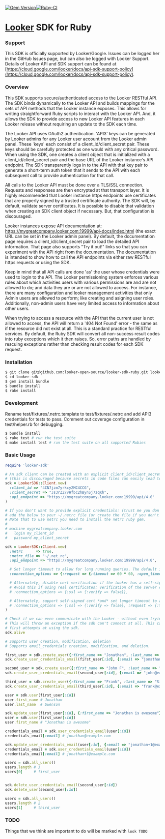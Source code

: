 [![Gem Version](https://badge.fury.io/rb/looker-sdk.svg)](https://badge.fury.io/rb/looker-sdk)[![Ruby-CI](https://github.com/looker-open-source/looker-sdk-ruby/actions/workflows/ruby-ci.yml/badge.svg?branch=main)](https://github.com/looker-open-source/looker-sdk-ruby/actions/workflows/ruby-ci.yml)
# [Looker](http://looker.com/) SDK for Ruby

### Support
This SDK is officially supported by Looker/Google. Issues can be logged her in the GitHub Issues page, but can also be logged with Looker Support. Details of Looker API and SDK support can be found at [https://cloud.google.com/looker/docs/api-sdk-support-policy](https://cloud.google.com/looker/docs/api-sdk-support-policy).

### Overview
This SDK supports secure/authenticated access to the Looker RESTful API. The SDK binds dynamically to the Looker API and builds mappings for the sets of API methods that the Looker instance exposes. This allows for writing straightforward Ruby scripts to interact with the Looker API. And, it allows the SDK to provide access to new Looker API features in each Looker release without requiring an update to the SDK each time.

The Looker API uses OAuth2 authentication. 'API3' keys can be generated by Looker admins for any Looker user account from the Looker admin panel. These 'keys' each consist of a client_id/client_secret pair. These keys should be carefully protected as one would with any critical password. When using the SDK, one creates a client object that is initialized with a client_id/client_secret pair and the base URL of the Looker instance's API endpoint. The SDK transparently logs in to the API with that key pair to generate a short-term auth token that it sends to the API with each subsequent call to provide authentication for that call.

All calls to the Looker API must be done over a TLS/SSL connection. Requests and responses are then encrypted at that transport layer. It is highly recommended that Looker instance https endpoints use certificates that are properly signed by a trusted certificate authority. The SDK will, by default, validate server certificates. It is possible to disable that validation when creating an SDK client object if necessary. But, that configuration is discouraged.

Looker instances expose API documentation at: https://mygreatcompany.looker.com:19999/api-docs/index.html (the exact URL can be set in the Looker admin panel). By default, the documentation page requires a client_id/client_secret pair to load the detailed API information. That page also supports "Try it out!" links so that you can experiment with the API right from the documentation. The documentation is intended to show how to call the API endpoints via either raw RESTful https requests or using the SDK.

Keep in mind that all API calls are done 'as' the user whose credentials were used to login to the API. The Looker permissioning system enforces various rules about which activities users with various permissions are and are not allowed to do; and data they are or are not allowed to access. For instance, there are many configuration and looker management activities that only Admin users are allowed to perform; like creating and asigning user roles. Additionally, non-admin users have very limited access to information about other users.

When trying to access a resource with the API that the current user is not allowed to access, the API will return a '404 Not Found' error - the same as if the resource did not exist at all. This is a standard practice for RESTful services. By default, the Ruby SDK will convert all non-success result codes into ruby exceptions which it then raises. So, error paths are handled by rescuing exceptions rather than checking result codes for each SDK request.

### Installation
```bash
$ git clone git@github.com:looker-open-source/looker-sdk-ruby.git looker-sdk
$ cd looker-sdk
$ gem install bundle
$ bundle install
$ rake install
```

### Development

Rename test/fixtures/.netrc.template to test/fixtures/.netrc and add API3
credentials for tests to pass.
Comment out coverage configuration in test/helper.rb for debugging.
```bash
$ bundle install
$ rake test # run the test suite
$ make install test # run the test suite on all supported Rubies
```

### Basic Usage

```ruby
require 'looker-sdk'

# An sdk client can be created with an explicit client_id/client_secret pair
# (this is discouraged because secrets in code files can easily lead to those secrets being compromised!)
sdk = LookerSDK::Client.new(
  :client_id => "4CN7jzm7yrkcy2MC4CCG",
  :client_secret => "Js3rZZ7vHfbc2hBynSj7zqKh",
  :api_endpoint => "https://mygreatcompany.looker.com:19999/api/4.0"
)

# If you don't want to provide explicit credentials: (trust me you don't)
# add the below to your ~/.netrc file (or create the file if you don't have one).
# Note that to use netrc you need to install the netrc ruby gem.
#
# machine mygreatcompany.looker.com
#   login my_client_id
#   password my_client_secret

sdk = LookerSDK::Client.new(
  :netrc      => true,
  :netrc_file => "~/.net_rc",
  :api_endpoint => "https://mygreatcompany.looker.com:19999/api/4.0",

  # Set longer timeout to allow for long running queries. The default is 60 seconds and can be problematic.
  :connection_options => {:request => {:timeout => 60 * 60, :open_timeout => 30}},

  # Alternately, disable cert verification if the looker has a self-signed cert.
  # Avoid this if using real certificates; verification of the server cert is a very good thing for production.
  # :connection_options => {:ssl => {:verify => false}},

  # Alternately, support self-signed cert *and* set longer timeout to allow for long running queries.
  # :connection_options => {:ssl => {:verify => false}, :request => {:timeout => 60 * 60, :open_timeout => 30}},
)

# Check if we can even communicate with the Looker - without even trying to authenticate.
# This will throw an exception if the sdk can't connect at all. This can help a lot with debugging your
# first attempts at using the sdk.
sdk.alive

# Supports user creation, modification, deletion
# Supports email_credentials creation, modification, and deletion.

first_user = sdk.create_user({:first_name => "Jonathan", :last_name => "Swenson"})
sdk.create_user_credentials_email(first_user[:id], {:email => "jonathan@example.com"})

second_user = sdk.create_user({:first_name => "John F", :last_name => "Kennedy"})
sdk.create_user_credentials_email(second_user[:id], {:email => "john@example.com"})

third_user = sdk.create_user({:first_name => "Frank", :last_name => "Sinatra"})
sdk.create_user_credentials_email(third_user[:id], {:email => "frank@example.com"})

user = sdk.user(first_user[:id])
user.first_name # Jonathan
user.last_name  # Swenson

sdk.update_user(first_user[:id], {:first_name => "Jonathan is awesome"})
user = sdk.user(first_user[:id])
user.first_name # "Jonathan is awesome"

credentials_email = sdk.user_credentials_email(user[:id])
credentials_email[:email] # jonathan@example.com

sdk.update_user_credentials_email(user[:id], {:email => "jonathan+1@example.com"})
credentials_email = sdk.user_credentials_email(user[:id])
credentials_email[:email] # jonathan+1@example.com

users = sdk.all_users()
users.length # 3
users[0]     # first_user


sdk.delete_user_credentials_email(second_user[:id])
sdk.delete_user(second_user[:id])

users = sdk.all_users()
users.length # 2
users[1]     # third_user

```

### TODO
Things that we think are important to do will be marked with `look TODO`

